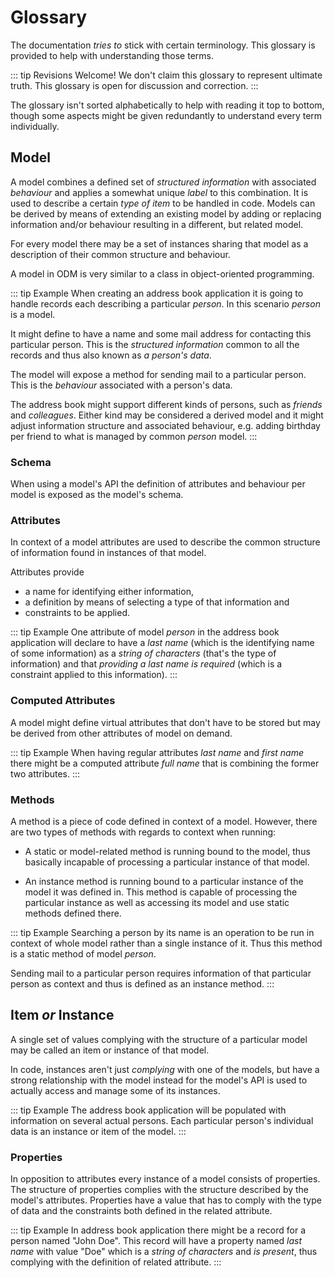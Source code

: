 # Glossary

The documentation _tries to_ stick with certain terminology. This glossary is provided to help with understanding those terms.

::: tip Revisions Welcome!
We don't claim this glossary to represent ultimate truth. This glossary is open for discussion and correction.
:::

The glossary isn't sorted alphabetically to help with reading it top to bottom, though some aspects might be given redundantly to understand every term individually.

## Model

A model combines a defined set of _structured information_ with associated _behaviour_ and applies a somewhat unique _label_ to this combination. It is used to describe a certain _type of item_ to be handled in code. Models can be derived by means of extending an existing model by adding or replacing information and/or behaviour resulting in a different, but related model.

For every model there may be a set of instances sharing that model as a description of their common structure and behaviour.

A model in ODM is very similar to a class in object-oriented programming.

::: tip Example
When creating an address book application it is going to handle records each describing a particular _person_. In this scenario _person_ is a model. 

It might define to have a name and some mail address for contacting this particular person. This is the _structured information_ common to all the records and thus also known as _a person's data_. 

The model will expose a method for sending mail to a particular person. This is the _behaviour_ associated with a person's data.

The address book might support different kinds of persons, such as _friends_ and _colleagues_. Either kind may be considered a derived model and it might adjust information structure and associated behaviour, e.g. adding birthday per friend to what is managed by common _person_ model.
:::

### Schema

When using a model's API the definition of attributes and behaviour per model is exposed as the model's schema.

### Attributes

In context of a model attributes are used to describe the common structure of information found in instances of that model.

Attributes provide 

 * a name for identifying either information, 
 * a definition by means of selecting a type of that information and 
 * constraints to be applied.

::: tip Example
One attribute of model _person_ in the address book application will declare to have a _last name_ (which is the identifying name of some information) as a _string of characters_ (that's the type of information) and that _providing a last name is required_ (which is a constraint applied to this information). 
:::

### Computed Attributes

A model might define virtual attributes that don't have to be stored but may be derived from other attributes of model on demand.

::: tip Example
When having regular attributes _last name_ and _first name_ there might be a computed attribute _full name_ that is combining the former two attributes.
:::

### Methods

A method is a piece of code defined in context of a model. However, there are two types of methods with regards to context when running:

* A static or model-related method is running bound to the model, thus basically incapable of processing a particular instance of that model.

* An instance method is running bound to a particular instance of the model it was defined in. This method is capable of processing the particular instance as well as accessing its model and use static methods defined there.

::: tip Example
Searching a person by its name is an operation to be run in context of whole model rather than a single instance of it. Thus this method is a static method of model _person_.

Sending mail to a particular person requires information of that particular person as context and thus is defined as an instance method.
:::


## Item _or_ Instance

A single set of values complying with the structure of a particular model may be called an item or instance of that model. 

In code, instances aren't just _complying_ with one of the models, but have a strong relationship with the model instead for the model's API is used to actually access and manage some of its instances.

::: tip Example
The address book application will be populated with information on several actual persons. Each particular person's individual data is an instance or item of the model.
:::

### Properties

In opposition to attributes every instance of a model consists of properties. The structure of properties complies with the structure described by the model's attributes. Properties have a value that has to comply with the type of data and the constraints both defined in the related attribute.

::: tip Example
In address book application there might be a record for a person named "John Doe". This record will have a property named _last name_ with value "Doe" which is a _string of characters_ and _is present_, thus complying with the definition of related attribute.
:::
